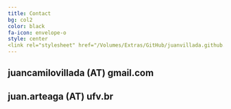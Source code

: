 ```yaml
---
title: Contact
bg: col2
color: black 
fa-icon: envelope-o
style: center
<link rel="stylesheet" href="/Volumes/Extras/GitHub/juanvillada.github.io/academicons-1.6.0/css/academicons.css" />
---
```


## **juancamilovillada** (AT) **gmail.com**

## **juan.arteaga** (AT) **ufv.br**



<a href="https://www.researchgate.net/profile/Juan_Villada" target="_blank"><i class="ai ai-google-scholar-square ai-3x"></i></a>
<a href="https://twitter.com/Jn_Villada" target="_blank"><i class="fa fa-twitter fa-3x"></i></a>
<a href="https://github.com/pimentel" target="_blank"><i class="fa fa-github fa-3x"></i></a>
<a href="https://www.linkedin.com/in/haroldpimentel" target="_blank"><i class="fa fa-linkedin fa-3x"></i></a>
